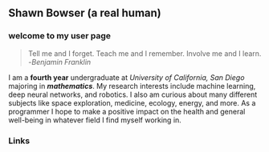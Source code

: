 ## Shawn Bowser (a real human)
### welcome to my user page

> Tell me and I forget. Teach me and I remember. Involve me and I learn. -_Benjamin Franklin_

I am a **fourth year** undergraduate at *University of California, San Diego* majoring in **_mathematics_**. My research interests include machine learning, deep neural networks, and robotics. I also am curious about many different subjects like space exploration, medicine, ecology, energy, and more. As a programmer I hope to make a positive impact on the health and general well-being in whatever field I find myself working in.

### Links